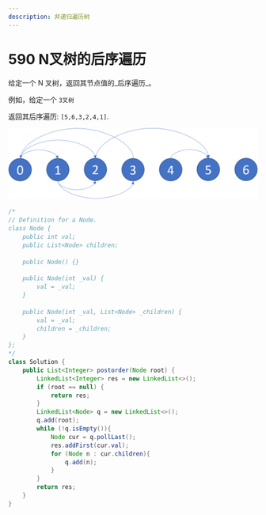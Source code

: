 ```yaml
---
description: 非递归遍历树
---
```


# 590 N叉树的后序遍历

给定一个 N 叉树，返回其节点值的_后序遍历_。

例如，给定一个 `3叉树` 

返回其后序遍历: `[5,6,3,2,4,1]`.

![](../../.gitbook/assets/image%20%289%29.png)

```java
/*
// Definition for a Node.
class Node {
    public int val;
    public List<Node> children;

    public Node() {}

    public Node(int _val) {
        val = _val;
    }

    public Node(int _val, List<Node> _children) {
        val = _val;
        children = _children;
    }
};
*/
class Solution {
    public List<Integer> postorder(Node root) {
        LinkedList<Integer> res = new LinkedList<>();
        if (root == null) {
            return res;
        }
        LinkedList<Node> q = new LinkedList<>();
        q.add(root);
        while (!q.isEmpty()){
            Node cur = q.pollLast();
            res.addFirst(cur.val);
            for (Node n : cur.children){
                q.add(n);
            }
        }
        return res;
    }
}
```

